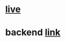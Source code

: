 # [live](https://live-voting.netlify.app/)

# backend [link](https://obscure-forest-59707.herokuapp.com/)